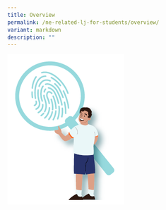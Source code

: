 ```yaml
---
title: Overview
permalink: /ne-related-lj-for-students/overview/
variant: markdown
description: ""
---
```

![](/images/pic_2.PNG)